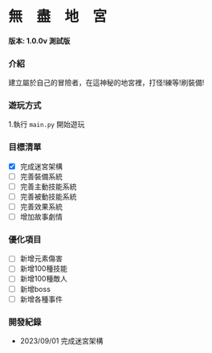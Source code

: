 # 無　盡　地　宮
#### 版本: 1.0.0v 測試版
### 介紹
建立屬於自己的冒險者，在這神秘的地宮裡，打怪!練等!刷裝備!

### 遊玩方式
1.執行 `main.py` 開始遊玩 


### 目標清單

- [x] 完成迷宮架構
- [ ] 完善裝備系統
- [ ] 完善主動技能系統
- [ ] 完善被動技能系統
- [ ] 完善效果系統
- [ ] 增加故事劇情

### 優化項目
- [ ] 新增元素傷害
- [ ] 新增100種技能
- [ ] 新增100種敵人
- [ ] 新增boss
- [ ] 新增各種事件

### 開發紀錄
- 2023/09/01 完成迷宮架構